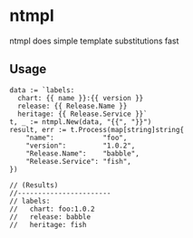 # ntmpl
ntmpl does simple template substitutions fast

## Usage
```Golang
data := `labels:
  chart: {{ name }}:{{ version }}
  release: {{ Release.Name }}
  heritage: {{ Release.Service }}`
t, _ := ntmpl.New(data, "{{", "}}")
result, err := t.Process(map[string]string{
	"name":            "foo",
	"version":         "1.0.2",
	"Release.Name":    "babble",
	"Release.Service": "fish",
})

// (Results)
//-----------------------
// labels:
//   chart: foo:1.0.2
//   release: babble
//   heritage: fish
```